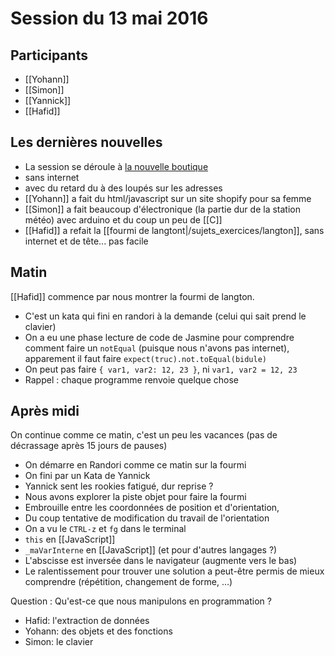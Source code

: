 # Session du 13 mai 2016

## Participants

* [[Yohann]]
* [[Simon]]
* [[Yannick]]
* [[Hafid]]

## Les dernières nouvelles

* La session se déroule à [la nouvelle boutique](http://ut7.fr/blog/2016/06/02/passe-a-la-boutique.html)
* sans internet
* avec du retard du à des loupés sur les adresses
* [[Yohann]] a fait du html/javascript sur un site shopify pour sa femme
* [[Simon]] a fait beaucoup d'électronique (la partie dur de la station météo) avec arduino et du coup un peu de [[C]]
* [[Hafid]] a refait la [[fourmi de langtont|/sujets_exercices/langton]], sans internet et de tête... pas facile

## Matin

[[Hafid]] commence par nous montrer la fourmi de langton. 

* C'est un kata qui fini en randori à la demande (celui qui sait prend le clavier)
* On a eu une phase lecture de code de Jasmine pour comprendre comment faire un `notEqual` (puisque nous n'avons pas internet), apparement il faut faire `expect(truc).not.toEqual(bidule)`
* On peut pas faire `{ var1, var2: 12, 23 }`, ni `var1, var2 = 12, 23`
* Rappel : chaque programme renvoie quelque chose

## Après midi

On continue comme ce matin, c'est un peu les vacances (pas de décrassage après 15 jours de pauses)

* On démarre en Randori comme ce matin sur la fourmi
* On fini par un Kata de Yannick
* Yannick sent les rookies fatigué, dur reprise ?
* Nous avons explorer la piste objet pour faire la fourmi
* Embrouille entre les coordonnées de position et d'orientation,
* Du coup tentative de modification du travail de l'orientation
* On a vu le `CTRL-z` et `fg` dans le terminal
* `this` en [[JavaScript]]
* `_maVarInterne` en [[JavaScript]] (et pour d'autres langages ?)
* L'abscisse est inversée dans le navigateur (augmente vers le bas)
* Le ralentissement pour trouver une solution a peut-être permis de mieux comprendre (répétition, changement de forme, ...)

Question : Qu'est-ce que nous manipulons en programmation ?

* Hafid: l'extraction de données
* Yohann: des objets et des fonctions
* Simon: le clavier

